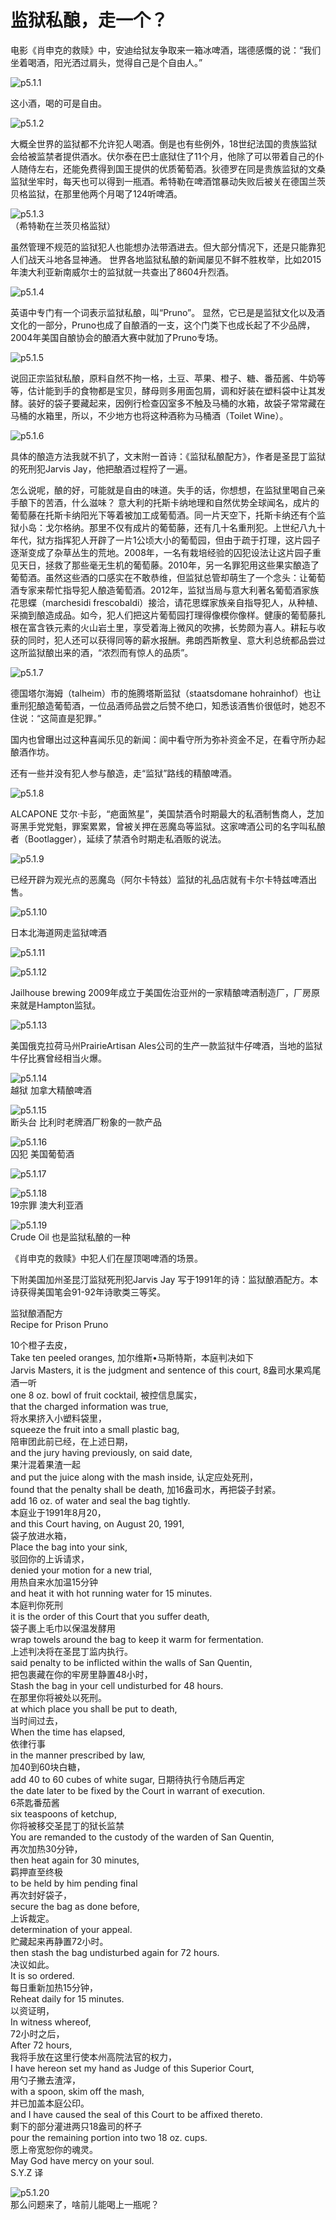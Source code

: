 # 监狱私酿，走一个？

​电影《肖申克的救赎》中，安迪给狱友争取来一箱冰啤酒，瑞德感慨的说：“我们坐着喝酒，阳光洒过肩头，觉得自己是个自由人。”

![p5.1.1](./images/5.1.1.jpg)

这小酒，喝的可是自由。

![p5.1.2](./images/5.1.2.jpg)

大概全世界的监狱都不允许犯人喝酒。倒是也有些例外，18世纪法国的贵族监狱会给被监禁者提供酒水。伏尔泰在巴士底狱住了11个月，他除了可以带着自己的仆人随侍左右，还能免费得到国王提供的优质葡萄酒。狄德罗在同是贵族监狱的文桑监狱坐牢时，每天也可以得到一瓶酒。希特勒在啤酒馆暴动失败后被关在德国兰茨贝格监狱，在那里他两个月喝了124听啤酒。

![p5.1.3](./images/5.1.3.jpg)  
（希特勒在兰茨贝格监狱）

虽然管理不规范的监狱犯人也能想办法带酒进去。但大部分情况下，还是只能靠犯人们战天斗地各显神通。
世界各地监狱私酿的新闻屡见不鲜不胜枚举，比如2015年澳大利亚新南威尔士的监狱就一共查出了8604升烈酒。

![p5.1.4](./images/5.1.4.jpg)

英语中专门有一个词表示监狱私酿，叫“Pruno”。 显然，它已是是监狱文化以及酒文化的一部分，Pruno也成了自酿酒的一支，这个门类下也成长起了不少品牌，2004年美国自酿协会的酿酒大赛中就加了Pruno专场。

![p5.1.5](./images/5.1.5.jpg)

说回正宗监狱私酿，原料自然不拘一格，土豆、苹果、橙子、糖、番茄酱、牛奶等等，估计能到手的食物都是宝贝，酵母则多用面包屑，调和好装在塑料袋中让其发酵。装好的袋子要藏起来，因例行检查囚室多不触及马桶的水箱，故袋子常常藏在马桶的水箱里，所以，不少地方也将这种酒称为马桶酒（Toilet Wine）。

![p5.1.6](./images/5.1.6.jpg)

具体的酿造方法我就不扒了，文末附一首诗：《监狱私酿配方》，作者是圣昆丁监狱的死刑犯Jarvis Jay，他把酿酒过程捋了一遍。

怎么说呢，酿的好，可能就是自由的味道。失手的话，你想想，在监狱里喝自己亲手酿下的苦酒，什么滋味？
意大利的托斯卡纳地理和自然优势全球闻名，成片的葡萄藤在托斯卡纳阳光下等着被加工成葡萄酒。同一片天空下，托斯卡纳还有个监狱小岛：戈尔格纳。那里不仅有成片的葡萄藤，还有几十名重刑犯。上世纪八九十年代，狱方指挥犯人开辟了一片1公顷大小的葡萄园，但由于疏于打理，这片园子逐渐变成了杂草丛生的荒地。2008年，一名有栽培经验的囚犯设法让这片园子重见天日，拯救了那些毫无生机的葡萄藤。2010年，另一名罪犯用这些果实酿造了葡萄酒。虽然这些酒的口感实在不敢恭维，但监狱总管却萌生了一个念头：让葡萄酒专家来帮忙指导犯人酿造葡萄酒。2012年，监狱当局与意大利著名葡萄酒家族花思蝶（marchesidi frescobaldi）接洽，请花思蝶家族亲自指导犯人，从种植、采摘到酿造成品。如今，犯人们把这片葡萄园打理得像模你像样。健康的葡萄藤扎根在富含铁元素的火山岩土里，享受着海上微风的吹拂，长势颇为喜人。耕耘与收获的同时，犯人还可以获得同等的薪水报酬。弗朗西斯教皇、意大利总统都品尝过这所监狱酿出来的酒，“浓烈而有惊人的品质”。

![p5.1.7](./images/5.1.7.jpg)

德国塔尔海姆（talheim）市的施腾塔斯监狱（staatsdomane hohrainhof）也让重刑犯酿造葡萄酒，一位品酒师品尝之后赞不绝口，知悉该酒售价很低时，她忍不住说：“这简直是犯罪。”

国内也曾曝出过这种喜闻乐见的新闻：阆中看守所为弥补资金不足，在看守所办起酿酒作坊。

还有一些并没有犯人参与酿造，走“监狱”路线的精酿啤酒。

![p5.1.8](./images/5.1.8.jpg)

ALCAPONE 艾尔·卡彭，“疤面煞星”，美国禁酒令时期最大的私酒制售商人，芝加哥黑手党党魁，罪案累累，曾被关押在恶魔岛等监狱。这家啤酒公司的名字叫私酿者（Bootlagger），延续了禁酒令时期走私酒贩的说法。

![p5.1.9](./images/5.1.9.jpg)

已经开辟为观光点的恶魔岛（阿尔卡特兹）监狱的礼品店就有卡尔卡特兹啤酒出售。

![p5.1.10](./images/5.1.10.jpg)

日本北海道网走监狱啤酒

![p5.1.11](./images/5.1.11.jpg)

![p5.1.12](./images/5.1.12.jpg)

Jailhouse brewing 2009年成立于美国佐治亚州的一家精酿啤酒制造厂，厂房原来就是Hampton监狱。

![p5.1.13](./images/5.1.13.jpg)

美国俄克拉荷马州PrairieArtisan Ales公司的生产一款监狱牛仔啤酒，当地的监狱牛仔比赛曾经相当火爆。

![p5.1.14](./images/5.1.14.jpg)  
越狱   加拿大精酿啤酒

![p5.1.15](./images/5.1.15.jpg)  
断头台     比利时老牌酒厂粉象的一款产品  

![p5.1.16](./images/5.1.16.png)  
囚犯   美国葡萄酒

![p5.1.17](./images/5.1.17.png)

![p5.1.18](./images/5.1.18.jpg)  
19宗罪   澳大利亚酒

![p5.1.19](./images/5.1.19.jpg)  
Crude Oil 也是监狱私酿的一种

《肖申克的救赎》中犯人们在屋顶喝啤酒的场景。

下附美国加州圣昆汀监狱死刑犯Jarvis Jay 写于1991年的诗：监狱酿酒配方。本诗获得美国笔会91-92年诗歌类三等奖。

监狱酿酒配方  
Recipe for Prison Pruno  

10个橙子去皮，  
Take ten peeled oranges,
加尔维斯•马斯特斯，本庭判决如下  
Jarvis Masters, it is the judgment and sentence of this court,
8盎司水果鸡尾酒一听  
one 8 oz. bowl of fruit cocktail,
被控信息属实，  
that the charged information was true,  
将水果挤入小塑料袋里，  
squeeze the fruit into a small plastic bag,  
陪审团此前已经，在上述日期，  
and the jury having previously, on said date,  
果汁混着果渣一起  
and put the juice along with the mash inside,
认定应处死刑，  
found that the penalty shall be death,
加16盎司水，再把袋子封紧。  
add 16 oz. of water and seal the bag tightly.  
本庭业于1991年8月20，  
and this Court having, on August 20, 1991,  
袋子放进水箱，  
Place the bag into your sink,  
驳回你的上诉请求，  
denied your motion for a new trial,  
用热自来水加温15分钟  
and heat it with hot running water for 15 minutes.  
本庭判你死刑  
it is the order of this Court that you suffer death,  
袋子裹上毛巾以保温发酵用  
wrap towels around the bag to keep it warm for fermentation.  
上述判决将在圣昆丁监内执行。  
said penalty to be inflicted within the walls of San Quentin,  
把包裹藏在你的牢房里静置48小时，  
Stash the bag in your cell undisturbed for 48 hours.  
在那里你将被处以死刑。  
at which place you shall be put to death,  
当时间过去，  
When the time has elapsed,  
依律行事  
in the manner prescribed by law,  
加40到60块白糖，  
add 40 to 60 cubes of white sugar,
日期待执行令随后再定  
the date later to be fixed by the Court in warrant of execution.  
6茶匙番茄酱  
six teaspoons of ketchup,  
你将被移交圣昆丁的狱长监禁  
You are remanded to the custody of the warden of San Quentin,  
再次加热30分钟，  
then heat again for 30 minutes,  
羁押直至终极  
to be held by him pending final  
再次封好袋子，  
secure the bag as done before,  
上诉裁定。  
determination of your appeal.  
贮藏起来再静置72小时。  
then stash the bag undisturbed again for 72 hours.  
决议如此。  
It is so ordered.  
每日重新加热15分钟，  
Reheat daily for 15 minutes.  
以资证明，  
In witness whereof,  
72小时之后，  
After 72 hours,  
我将手放在这里行使本州高院法官的权力，  
I have hereon set my hand as Judge of this Superior Court,  
用勺子撇去渣滓，  
with a spoon, skim off the mash,  
并已加盖本庭公印。  
and I have caused the seal of this Court to be affixed thereto.  
剩下的部分灌进两只18盎司的杯子  
pour the remaining portion into two 18 oz. cups.  
愿上帝宽恕你的魂灵。  
May God have mercy on your soul.  
S.Y.Z 译

![p5.1.20](./images/5.1.20.jpg)  
那么问题来了，啥前儿能喝上一瓶呢？
